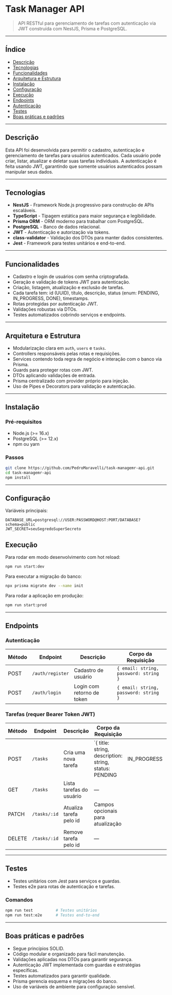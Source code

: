 

# Task Manager API

> API RESTful para gerenciamento de tarefas com autenticação via JWT construída com NestJS, Prisma e PostgreSQL.

---

## Índice

* [Descrição](#descrição)
* [Tecnologias](#tecnologias)
* [Funcionalidades](#funcionalidades)
* [Arquitetura e Estrutura](#arquitetura-e-estrutura)
* [Instalação](#instalação)
* [Configuração](#configuração)
* [Execução](#execução)
* [Endpoints](#endpoints)
* [Autenticação](#autenticação)
* [Testes](#testes)
* [Boas práticas e padrões](#boas-práticas-e-padrões)


---

## Descrição

Esta API foi desenvolvida para permitir o cadastro, autenticação e gerenciamento de tarefas para usuários autenticados. Cada usuário pode criar, listar, atualizar e deletar suas tarefas individuais. A autenticação é feita usando JWT, garantindo que somente usuários autenticados possam manipular seus dados.

---

## Tecnologias

* **NestJS** - Framework Node.js progressivo para construção de APIs escaláveis.
* **TypeScript** - Tipagem estática para maior segurança e legibilidade.
* **Prisma ORM** - ORM moderno para trabalhar com PostgreSQL.
* **PostgreSQL** - Banco de dados relacional.
* **JWT** - Autenticação e autorização via tokens.
* **class-validator** - Validação dos DTOs para manter dados consistentes.
* **Jest** - Framework para testes unitários e end-to-end.

---

## Funcionalidades

* Cadastro e login de usuários com senha criptografada.
* Geração e validação de tokens JWT para autenticação.
* Criação, listagem, atualização e exclusão de tarefas.
* Cada tarefa tem: id (UUID), título, descrição, status (enum: PENDING, IN\_PROGRESS, DONE), timestamps.
* Rotas protegidas por autenticação JWT.
* Validações robustas via DTOs.
* Testes automatizados cobrindo serviços e endpoints.

---

## Arquitetura e Estrutura

* Modularização clara em `auth`, `users` e `tasks`.
* Controllers responsáveis pelas rotas e requisições.
* Services contendo toda regra de negócio e interação com o banco via Prisma.
* Guards para proteger rotas com JWT.
* DTOs aplicando validações de entrada.
* Prisma centralizado com provider próprio para injeção.
* Uso de Pipes e Decorators para validação e autenticação.

---

## Instalação

### Pré-requisitos

* Node.js (>= 16.x)
* PostgreSQL (>= 12.x)
* npm ou yarn

### Passos

```bash
git clone https://github.com/PedroMaravelli/task-managemr-api.git
cd task-managemr-api
npm install
```

---

## Configuração

Variáveis principais:

```env
DATABASE_URL=postgresql://USER:PASSWORD@HOST:PORT/DATABASE?schema=public
JWT_SECRET=seuSegredoSuperSecreto

```

## Execução

Para rodar em modo desenvolvimento com hot reload:

```bash
npm run start:dev
```

Para executar a migração do banco:

```bash
npx prisma migrate dev --name init
```

Para rodar a aplicação em produção:

```bash
npm run start:prod
```

---

## Endpoints

### Autenticação

| Método | Endpoint         | Descrição                  | Corpo da Requisição                   |
| ------ | ---------------- | -------------------------- | ------------------------------------- |
| POST   | `/auth/register` | Cadastro de usuário        | `{ email: string, password: string }` |
| POST   | `/auth/login`    | Login com retorno de token | `{ email: string, password: string }` |

### Tarefas (requer Bearer Token JWT)

| Método | Endpoint     | Descrição                | Corpo da Requisição                                     |              |          |
| ------ | ------------ | ------------------------ | ------------------------------------------------------- | ------------ | -------- |
| POST   | `/tasks`     | Cria uma nova tarefa     | \`{ title: string, description: string, status: PENDING | IN\_PROGRESS | DONE }\` |
| GET    | `/tasks`     | Lista tarefas do usuário | —                                                       |              |          |
| PATCH  | `/tasks/:id` | Atualiza tarefa pelo id  | Campos opcionais para atualização                       |              |          |
| DELETE | `/tasks/:id` | Remove tarefa pelo id    | —                                                       |              |          |

---

## Testes

* Testes unitários com Jest para serviços e guardas.
* Testes e2e para rotas de autenticação e tarefas.

### Comandos

```bash
npm run test          # Testes unitários
npm run test:e2e      # Testes end-to-end

```

---

## Boas práticas e padrões

* Segue princípios SOLID.
* Código modular e organizado para fácil manutenção.
* Validações aplicadas nos DTOs para garantir segurança.
* Autenticação JWT implementada com guardas e estratégias específicas.
* Testes automatizados para garantir qualidade.
* Prisma gerencia esquema e migrações do banco.
* Uso de variáveis de ambiente para configuração sensível.


